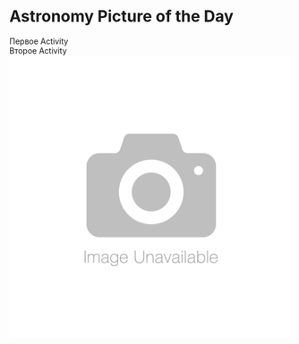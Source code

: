 # Astronomy Picture of the Day
Первое Activity<br/>
Второе Activity
![alttext](https://github.com/Kirill1995-x/APOD/blob/master/app/src/main/res/drawable-mdpi/nophoto.png)
